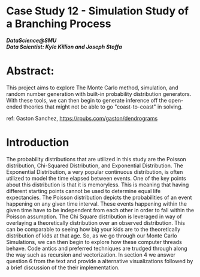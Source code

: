 # Case Study 12 - Simulation Study of a Branching Process

___DataScience@SMU___<br>
___Data Scientist: Kyle Killion and Joseph Stoffa___

# Abstract:
This project aims to explore The Monte Carlo method, simulation, and random number generation with built-in probability distribution generators. With these tools, we can then begin to generate inference off the open-ended theories that might not be able to go "coast-to-coast" in solving.

ref: Gaston Sanchez, https://rpubs.com/gaston/dendrograms

# Introduction

The probability distributions that are utilized in this study are the Poisson distribution, Chi-Squared Distribution, and Exponential Distribution. The Exponential Distribution, a very popular continuous distribution, is often utilized to model the time elapsed between events. One of the key points about this distribution is that it is memoryless. This is meaning that having different starting points cannot be used to determine equal life expectancies. The Poisson distribution depicts the probabilities of an event happening on any given time interval. These events happening within the given time have to be independent from each other in order to fall within the Poisson assumption. The Chi Square distribution is leveraged in way of overlaying a theoretically distribution over an observed distribution. This can be comparable to seeing how big your kids are to the theoretically distribution of kids at that age. So, as we go through our Monte Carlo Simulations, we can then begin to explore how these computer threads behave. Code antics and preferred techniques are trudged through along the way such as recursion and vectorization.  In section 4 we answer question 6 from the text and provide a alternative visualizations followed by a brief discussion of the their implementation.



